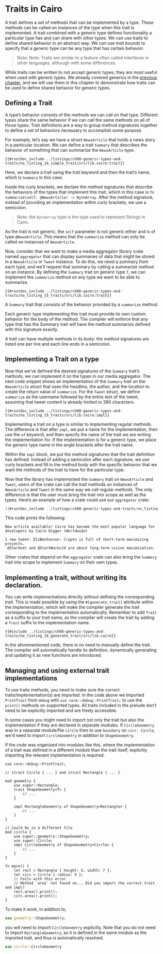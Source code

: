 # Traits in Cairo

A trait defines a set of methods that can be implemented by a type. These methods can be called on instances of the type when this trait is implemented.
A trait combined with a generic type defines functionality a particular type has and can share with other types. We can use traits to define shared behavior in an abstract way.
We can use _trait bounds_ to specify that a generic type can be any type that has certain behavior.

> Note: Note: Traits are similar to a feature often called interfaces in other languages, although with some differences.

While traits can be written to not accept generic types, they are most useful when used with generic types. We already covered generics in the [previous chapter](./ch08-01-generic-data-types.md), and we will use them in this chapter to demonstrate how traits can be used to define shared behavior for generic types.

## Defining a Trait

A type’s behavior consists of the methods we can call on that type. Different types share the same behavior if we can call the same methods on all of those types. Trait definitions are a way to group method signatures together to define a set of behaviors necessary to accomplish some purpose.

For example, let’s say we have a struct `NewsArticle` that holds a news story in a particular location. We can define a trait `Summary` that describes the behavior of something that can summarize the `NewsArticle` type.

```rust,noplayground
{{#rustdoc_include ../listings/ch08-generic-types-and-traits/no_listing_14_simple_trait/src/lib.cairo:trait}}
```

<!-- TODO add `pub` visibility -->

Here, we declare a trait using the trait keyword and then the trait’s name, which is `Summary` in this case.

<!-- We’ve also declared the trait as pub so that crates depending on this crate can make use of this trait too, as we’ll see in a few examples.  -->

Inside the curly brackets, we declare the method signatures that describe the behaviors of the types that implement this trait, which in this case is `fn summarize(self: @NewsArticle) -> ByteArray`. After the method signature, instead of providing an implementation within curly brackets, we use a semicolon.

> Note: the `ByteArray` type is the type used to represent Strings in Cairo.

As the trait is not generic, the `self` parameter is not generic either and is of type `@NewsArticle`. This means that the `summarize` method can only be called on instances of `NewsArticle`.

Now, consider that we want to make a media aggregator library crate named `aggregator` that can display summaries of data that might be stored in a `NewsArticle` or `Tweet` instance. To do this, we need a summary from each type, and we’ll request that summary by calling a summarize method on an instance. By defining the `Summary` trait on generic type `T`, we can implement the `summarize` method on any type we want to be able to summarize.

```rust,noplayground
{{#rustdoc_include ../listings/ch08-generic-types-and-traits/no_listing_15_traits/src/lib.cairo:trait}}
```

<span class="caption">A `Summary` trait that consists of the behavior provided by a `summarize` method</span>

Each generic type implementing this trait must provide its own custom behavior for the body of the method. The compiler will enforce that any type that has the Summary trait will have the method summarize defined with this signature exactly.

A trait can have multiple methods in its body: the method signatures are listed one per line and each line ends in a semicolon.

## Implementing a Trait on a type

Now that we’ve defined the desired signatures of the `Summary` trait’s methods,
we can implement it on the types in our media aggregator. The next code snippet shows
an implementation of the `Summary` trait on the `NewsArticle` struct that uses
the headline, the author, and the location to create the return value of
`summarize`. For the `Tweet` struct, we define `summarize` as the username
followed by the entire text of the tweet, assuming that tweet content is
already limited to 280 characters.

```rust,noplayground
{{#rustdoc_include ../listings/ch08-generic-types-and-traits/no_listing_15_traits/src/lib.cairo:impl}}
```

Implementing a trait on a type is similar to implementing regular methods. The
difference is that after `impl`, we put a name for the implementation,
then use the `of` keyword, and then specify the name of the trait we are writing the implementation for.
If the implementation is for a generic type, we place the generic type name in the angle brackets after the trait name.

Within the `impl` block, we put the method signatures
that the trait definition has defined. Instead of adding a semicolon after each
signature, we use curly brackets and fill in the method body with the specific
behavior that we want the methods of the trait to have for the particular type.

Now that the library has implemented the `Summary` trait on `NewsArticle` and
`Tweet`, users of the crate can call the trait methods on instances of
`NewsArticle` and `Tweet` in the same way we call regular methods. The only
difference is that the user must bring the trait into scope as well as the
types. Here’s an example of how a crate could use our `aggregator` crate:

```rust
{{#rustdoc_include ../listings/ch08-generic-types-and-traits/no_listing_15_traits/src/lib.cairo:main}}
```

This code prints the following:

```text
New article available! Cairo has become the most popular language for developers by Cairo Digger (Worldwide)

1 new tweet: EliBenSasson: Crypto is full of short-term maximizing projects.
 @Starknet and @StarkWareLtd are about long-term vision maximization.
```

Other crates that depend on the `aggregator` crate can also bring the `Summary`
trait into scope to implement `Summary` on their own types.

<!-- TODO: move traits as parameters here -->
<!-- ## Traits as parameters

Now that you know how to define and implement traits, we can explore how to use
traits to define functions that accept many different types. We'll use the
`Summary` trait we implemented on the `NewsArticle` and `Tweet` types to define a `notify` function that calls the `summarize` method
on its `item` parameter, which is of some type that implements the `Summary`
trait. To do this, we use the `impl Trait` syntax, like this:

```rust,ignore
{{#rustdoc_include ../listings/ch10-generic-types-traits-and-lifetimes/no-listing-04-traits-as-parameters/src/lib.rs:here}}
```

Instead of a concrete type for the `item` parameter, we specify the `impl`
keyword and the trait name. This parameter accepts any type that implements the
specified trait. In the body of `notify`, we can call any methods on `item`
that come from the `Summary` trait, such as `summarize`. We can call `notify`
and pass in any instance of `NewsArticle` or `Tweet`. Code that calls the
function with any other type, such as a `String` or an `i32`, won’t compile
because those types don’t implement `Summary`. -->

<!-- TODO trait bound syntax -->

<!-- TODO multiple trait bounds -->

<!-- TODO: Using trait bounds to conditionally implement methods -->

## Implementing a trait, without writing its declaration.

You can write implementations directly without defining the corresponding trait. This is made possible by using the `#[generate_trait]` attribute within the implementation, which will make the compiler generate the trait corresponding to the implementation automatically. Remember to add `Trait` as a suffix to your trait name, as the compiler will create the trait by adding a `Trait` suffix to the implementation name.

```rust,noplayground
{{#include ../listings/ch08-generic-types-and-traits/no_listing_16_generate_trait/src/lib.cairo}}
```

In the aforementioned code, there is no need to manually define the trait. The compiler will automatically handle its definition, dynamically generating and updating it as new functions are introduced.

<!-- TODO: rework this section -->

## Managing and using external trait implementations

To use traits methods, you need to make sure the correct traits/implementation(s) are imported. In the code above we imported `PrintTrait` from `debug` with `use core::debug::PrintTrait;` to use the `print()` methods on supported types. All traits included in the prelude don't need to be explicitly imported and are freely accessible.

In some cases you might need to import not only the trait but also the implementation if they are declared in separate modules.
If `CircleGeometry` was in a separate module/file `circle` then to use `boundary` on `circ: Circle`, we'd need to import `CircleGeometry` in addition to `ShapeGeometry`.

If the code was organized into modules like this, where the implementation of a trait was defined in a different module than the trait itself, explicitly importing the relevant implementation is required.

```rust,noplayground
use core::debug::PrintTrait;

// struct Circle { ... } and struct Rectangle { ... }

mod geometry {
    use super::Rectangle;
    trait ShapeGeometry<T> {
        // ...
    }

    impl RectangleGeometry of ShapeGeometry<Rectangle> {
        // ...
    }
}

// Could be in a different file
mod circle {
    use super::geometry::ShapeGeometry;
    use super::Circle;
    impl CircleGeometry of ShapeGeometry<Circle> {
        // ...
    }
}

fn main() {
    let rect = Rectangle { height: 5, width: 7 };
    let circ = Circle { radius: 5 };
    // Fails with this error
    // Method `area` not found on... Did you import the correct trait and impl?
    rect.area().print();
    circ.area().print();
}
```

To make it work, in addition to,

```rust
use geometry::ShapeGeometry;
```

you will need to import `CircleGeometry` explicitly. Note that you do not need to import `RectangleGeometry`, as it is defined in the same module as the imported trait, and thus is automatically resolved.

```rust
use circle::CircleGeometry
```
